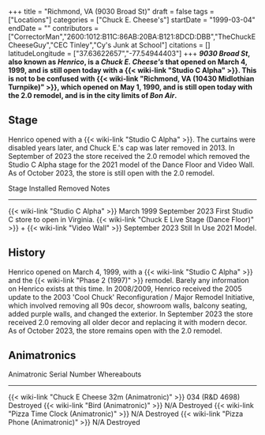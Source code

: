 +++
title = "Richmond, VA (9030 Broad St)"
draft = false
tags = ["Locations"]
categories = ["Chuck E. Cheese's"]
startDate = "1999-03-04"
endDate = ""
contributors = ["CorrectorMan","2600:1012:B11C:86AB:20BA:B121:8DCD:DBB","TheChuckECheeseGuy","CEC Tinley","Cy's Junk at School"]
citations = []
latitudeLongitude = ["37.63622657","-77.54944403"]
+++
***9030 Broad St*, also known as ***Henrico*, is a *Chuck E. Cheese's* that opened on March 4, 1999, and is still open today with a {{< wiki-link "Studio C Alpha" >}}.
This is not to be confused with {{< wiki-link "Richmond, VA (10430 Midlothian Turnpike)" >}}, which opened on May 1, 1990, and is still open today with the 2.0 remodel, and is in the city limits of ***Bon Air*.******

## Stage

Henrico opened with a {{< wiki-link "Studio C Alpha" >}}. The curtains were disabled years later, and Chuck E.'s cap was later removed in 2013.
In September of 2023 the store received the 2.0 remodel which removed the Studio C Alpha stage for the 2021 model of the Dance Floor and Video Wall. As of October 2023, the store is still open with the 2.0 remodel.

  Stage                                                                                           Installed        Removed          Notes
  ----------------------------------------------------------------------------------------------- ---------------- ---------------- -------------------------------------------
  {{< wiki-link "Studio C Alpha" >}}                                                          March 1999       September 2023   First Studio C store to open in Virginia.
  {{< wiki-link "Chuck E Live Stage (Dance Floor)" >}} + {{< wiki-link "Video Wall" >}}   September 2023   Still In Use     2021 Model.

## History

Henrico opened on March 4, 1999, with a {{< wiki-link "Studio C Alpha" >}} and the {{< wiki-link "Phase 2 (1997)" >}} remodel. Barely any information on Henrico exists at this time.
In 2008/2009, Henrico received the 2005 update to the 2003 'Cool Chuck' Reconfiguration / Major Remodel Initiative, which involved removing all 90s decor, showroom walls, balcony seating, added purple walls, and changed the exterior. In September 2023 the store received 2.0 removing all older decor and replacing it with modern decor. As of October 2023, the store remains open with the 2.0 remodel.

## Animatronics

  Animatronic                                                Serial Number    Whereabouts
  ---------------------------------------------------------- ---------------- -------------
  {{< wiki-link "Chuck E Cheese 32m (Animatronic)" >}}   034 (R&D 4698)   Destroyed
  {{< wiki-link "Bird (Animatronic)" >}}                 N/A              Destroyed
  {{< wiki-link "Pizza Time Clock (Animatronic)" >}}     N/A              Destroyed
  {{< wiki-link "Pizza Phone (Animatronic)" >}}          N/A              Destroyed
